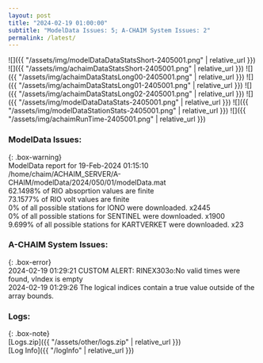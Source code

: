 ```yaml
---
layout: post
title: "2024-02-19 01:00:00"
subtitle: "ModelData Issues: 5; A-CHAIM System Issues: 2"
permalink: /latest/
---
```


![]({{ "/assets/img/modelDataDataStatsShort-2405001.png" | relative_url }})
![]({{ "/assets/img/achaimDataStatsShort-2405001.png" | relative_url }})
![]({{ "/assets/img/achaimDataStatsLong00-2405001.png" | relative_url }})
![]({{ "/assets/img/achaimDataStatsLong01-2405001.png" | relative_url }})
![]({{ "/assets/img/achaimDataStatsLong02-2405001.png" | relative_url }})
![]({{ "/assets/img/modelDataDataStats-2405001.png" | relative_url }})
![]({{ "/assets/img/modelDataStationStats-2405001.png" | relative_url }})
![]({{ "/assets/img/achaimRunTime-2405001.png" | relative_url }})


### ModelData Issues:  
  
{: .box-warning}  
 ModelData report for 19-Feb-2024 01:15:10   
 /home/chaim/ACHAIM_SERVER/A-CHAIM/modelData/2024/050/01/modelData.mat   
 62.1498% of RIO absoprtion values are finite   
 73.1577% of RIO volt values are finite   
 0% of all possible stations for IONO were downloaded. x2445   
 0% of all possible stations for SENTINEL were downloaded. x1900   
 9.699% of all possible stations for KARTVERKET were downloaded. x23   
  
### A-CHAIM System Issues:  
  
{: .box-error}  
2024-02-19 01:29:21 CUSTOM ALERT: RINEX303o:No valid times were found, vIndex is empty  
2024-02-19 01:29:26 The logical indices contain a true value outside of the array bounds.  

### Logs:  
  
{: .box-note}  
[Logs.zip]({{ "/assets/other/logs.zip" | relative_url }})  
[Log Info]({{ "/logInfo" | relative_url }})  

